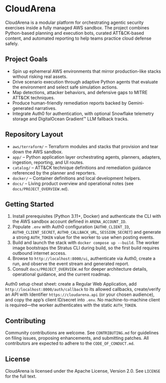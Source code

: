# CloudArena

CloudArena is a modular platform for orchestrating agentic security exercises inside a fully managed AWS sandbox. The project combines Python-based planning and execution bots, curated ATT&CK-based content, and automated reporting to help teams practice cloud defense safely.

## Project Goals

- Spin up ephemeral AWS environments that mirror production-like stacks without risking real assets.
- Drive scenario execution through adaptive Python agents that evaluate the environment and select safe simulation actions.
- Map detections, attacker behaviors, and defensive gaps to MITRE ATT&CK techniques.
- Produce human-friendly remediation reports backed by Gemini-generated narratives.
- Integrate Auth0 for authentication, with optional Snowflake telemetry storage and DigitalOcean Gradient™ LLM fallback tracks.

## Repository Layout

- `aws/terraform/` – Terraform modules and stacks that provision and tear down the AWS sandbox.
- `app/` – Python application layer orchestrating agents, planners, adapters, ingestion, reporting, and UI routes.
- `catalog/` – ATT&CK technique definitions and remediation guidance referenced by the planner and reporters.
- `docker/` – Container definitions and local development helpers.
- `docs/` – Living product overview and operational notes (see `docs/PROJECT_OVERVIEW.md`).

## Getting Started

1. Install prerequisites (Python 3.11+, Docker) and authenticate the CLI with the AWS sandbox account defined in `ARENA_ACCOUNT_ID`.
2. Populate `.env` with Auth0 configuration (`AUTH0_CLIENT_ID`, `AUTH0_CLIENT_SECRET`, `AUTH0_CALLBACK_URL`, `SESSION_SECRET`) and generate a strong `AUTH_TOKEN` value for the worker to use when posting events.
3. Build and launch the stack with `docker compose up --build`. The worker image bootstraps the Stratus CLI during build, so the first build requires outbound internet access.
4. Browse to `http://localhost:8000/ui`, authenticate via Auth0, create a run, and observe the event stream and generated report.
5. Consult `docs/PROJECT_OVERVIEW.md` for deeper architecture details, operational guidance, and the current roadmap.

Auth0 setup cheat sheet: create a Regular Web Application, add `http://localhost:8000/auth/callback` to its allowed callbacks, create/verify an API with Identifier `https://cloudarena.api` (or your chosen audience), and copy the app’s client ID/secret into `.env`. No machine-to-machine client is required—the worker authenticates with the static `AUTH_TOKEN`.

## Contributing

Community contributions are welcome. See `CONTRIBUTING.md` for guidelines on filing issues, proposing enhancements, and submitting patches. All contributors are expected to adhere to the `CODE_OF_CONDUCT.md`.

## License

CloudArena is licensed under the Apache License, Version 2.0. See `LICENSE` for the full text.
